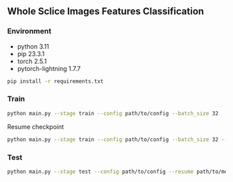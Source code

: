 
## Whole Sclice Images Features Classification

### Environment

- python 3.11
- pip 23.3.1
- torch 2.5.1
- pytorch-lightning 1.7.7

```bash
pip install -r requirements.txt
```

### Train
```bash
python main.py --stage train --config path/to/config --batch_size 32
```

Resume checkpoint

```bash
python main.py --stage train --config path/to/config --batch_size 32 --resume path/to/model
```

### Test
```bash
python main.py --stage test --config path/to/config --resume path/to/model
```
